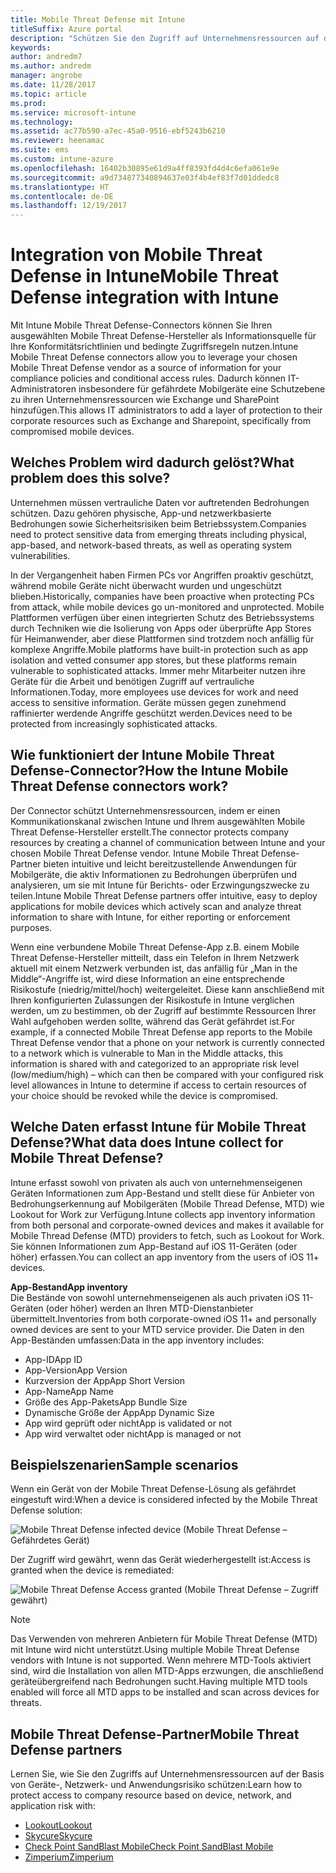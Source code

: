 ```yaml
---
title: Mobile Threat Defense mit Intune
titleSuffix: Azure portal
description: "Schützen Sie den Zugriff auf Unternehmensressourcen auf der Basis des Geräterisikos."
keywords: 
author: andredm7
ms.author: andredm
manager: angrobe
ms.date: 11/28/2017
ms.topic: article
ms.prod: 
ms.service: microsoft-intune
ms.technology: 
ms.assetid: ac77b590-a7ec-45a0-9516-ebf5243b6210
ms.reviewer: heenamac
ms.suite: ems
ms.custom: intune-azure
ms.openlocfilehash: 16402b30895e61d9a4ff8393fd4d4c6efa061e9e
ms.sourcegitcommit: a9d734877340894637e03f4b4ef83f7d01ddedc8
ms.translationtype: HT
ms.contentlocale: de-DE
ms.lasthandoff: 12/19/2017
---
```

# <a name="mobile-threat-defense-integration-with-intune"></a><span data-ttu-id="c7442-103">Integration von Mobile Threat Defense in Intune</span><span class="sxs-lookup"><span data-stu-id="c7442-103">Mobile Threat Defense integration with Intune</span></span>


<span data-ttu-id="c7442-104">Mit Intune Mobile Threat Defense-Connectors können Sie Ihren ausgewählten Mobile Threat Defense-Hersteller als Informationsquelle für Ihre Konformitätsrichtlinien und bedingte Zugriffsregeln nutzen.</span><span class="sxs-lookup"><span data-stu-id="c7442-104">Intune Mobile Threat Defense connectors allow you to leverage your chosen Mobile Threat Defense vendor as a source of information for your compliance policies and conditional access rules.</span></span> <span data-ttu-id="c7442-105">Dadurch können IT-Administratoren insbesondere für gefährdete Mobilgeräte eine Schutzebene zu ihren Unternehmensressourcen wie Exchange und SharePoint hinzufügen.</span><span class="sxs-lookup"><span data-stu-id="c7442-105">This allows IT administrators to add a layer of protection to their corporate resources such as Exchange and Sharepoint, specifically from compromised mobile devices.</span></span>

## <a name="what-problem-does-this-solve"></a><span data-ttu-id="c7442-106">Welches Problem wird dadurch gelöst?</span><span class="sxs-lookup"><span data-stu-id="c7442-106">What problem does this solve?</span></span>

<span data-ttu-id="c7442-107">Unternehmen müssen vertrauliche Daten vor auftretenden Bedrohungen schützen. Dazu gehören physische, App-und netzwerkbasierte Bedrohungen sowie Sicherheitsrisiken beim Betriebssystem.</span><span class="sxs-lookup"><span data-stu-id="c7442-107">Companies need to protect sensitive data from emerging threats including physical, app-based, and network-based threats, as well as operating system vulnerabilities.</span></span>

<span data-ttu-id="c7442-108">In der Vergangenheit haben Firmen PCs vor Angriffen proaktiv geschützt, während mobile Geräte nicht überwacht wurden und ungeschützt blieben.</span><span class="sxs-lookup"><span data-stu-id="c7442-108">Historically, companies have been proactive when protecting PCs from attack, while mobile devices go un-monitored and unprotected.</span></span> <span data-ttu-id="c7442-109">Mobile Plattformen verfügen über einen integrierten Schutz des Betriebssystems durch Techniken wie die Isolierung von Apps oder überprüfte App Stores für Heimanwender, aber diese Plattformen sind trotzdem noch anfällig für komplexe Angriffe.</span><span class="sxs-lookup"><span data-stu-id="c7442-109">Mobile platforms have built-in protection such as app isolation and vetted consumer app stores, but these platforms remain vulnerable to sophisticated attacks.</span></span> <span data-ttu-id="c7442-110">Immer mehr Mitarbeiter nutzen ihre Geräte für die Arbeit und benötigen Zugriff auf vertrauliche Informationen.</span><span class="sxs-lookup"><span data-stu-id="c7442-110">Today, more employees use devices for work and need access to sensitive information.</span></span> <span data-ttu-id="c7442-111">Geräte müssen gegen zunehmend raffinierter werdende Angriffe geschützt werden.</span><span class="sxs-lookup"><span data-stu-id="c7442-111">Devices need to be protected from increasingly sophisticated attacks.</span></span>

## <a name="how-the-intune-mobile-threat-defense-connectors-work"></a><span data-ttu-id="c7442-112">Wie funktioniert der Intune Mobile Threat Defense-Connector?</span><span class="sxs-lookup"><span data-stu-id="c7442-112">How the Intune Mobile Threat Defense connectors work?</span></span>

<span data-ttu-id="c7442-113">Der Connector schützt Unternehmensressourcen, indem er einen Kommunikationskanal zwischen Intune und Ihrem ausgewählten Mobile Threat Defense-Hersteller erstellt.</span><span class="sxs-lookup"><span data-stu-id="c7442-113">The connector protects company resources by creating a channel of communication between Intune and your chosen Mobile Threat Defense vendor.</span></span> <span data-ttu-id="c7442-114">Intune Mobile Threat Defense-Partner bieten intuitive und leicht bereitzustellende Anwendungen für Mobilgeräte, die aktiv Informationen zu Bedrohungen überprüfen und analysieren, um sie mit Intune für Berichts- oder Erzwingungszwecke zu teilen.</span><span class="sxs-lookup"><span data-stu-id="c7442-114">Intune Mobile Threat Defense partners offer intuitive, easy to deploy applications for mobile devices which actively scan and analyze threat information to share with Intune, for either reporting or enforcement purposes.</span></span> 

<span data-ttu-id="c7442-115">Wenn eine verbundene Mobile Threat Defense-App z.B. einem Mobile Threat Defense-Hersteller mitteilt, dass ein Telefon in Ihrem Netzwerk aktuell mit einem Netzwerk verbunden ist, das anfällig für „Man in the Middle“-Angriffe ist, wird diese Information an eine entsprechende Risikostufe (niedrig/mittel/hoch) weitergeleitet. Diese kann anschließend mit Ihren konfigurierten Zulassungen der Risikostufe in Intune verglichen werden, um zu bestimmen, ob der Zugriff auf bestimmte Ressourcen Ihrer Wahl aufgehoben werden sollte, während das Gerät gefährdet ist.</span><span class="sxs-lookup"><span data-stu-id="c7442-115">For example, if a connected Mobile Threat Defense app reports to the Mobile Threat Defense vendor that a phone on your network is currently connected to a network which is vulnerable to Man in the Middle attacks, this information is shared with and categorized to an appropriate risk level (low/medium/high) – which can then be compared with your configured risk level allowances in Intune to determine if access to certain resources of your choice should be revoked while the device is compromised.</span></span>

## <a name="what-data-does-intune-collect-for-mobile-threat-defense"></a><span data-ttu-id="c7442-116">Welche Daten erfasst Intune für Mobile Threat Defense?</span><span class="sxs-lookup"><span data-stu-id="c7442-116">What data does Intune collect for Mobile Threat Defense?</span></span>

<span data-ttu-id="c7442-117">Intune erfasst sowohl von privaten als auch von unternehmenseigenen Geräten Informationen zum App-Bestand und stellt diese für Anbieter von Bedrohungserkennung auf Mobilgeräten (Mobile Thread Defense, MTD) wie Lookout for Work zur Verfügung.</span><span class="sxs-lookup"><span data-stu-id="c7442-117">Intune collects app inventory information from both personal and corporate-owned devices and makes it available for Mobile Thread Defense (MTD) providers to fetch, such as Lookout for Work.</span></span> <span data-ttu-id="c7442-118">Sie können Informationen zum App-Bestand auf iOS 11-Geräten (oder höher) erfassen.</span><span class="sxs-lookup"><span data-stu-id="c7442-118">You can collect an app inventory from the users of iOS 11+ devices.</span></span>

<span data-ttu-id="c7442-119">**App-Bestand**</span><span class="sxs-lookup"><span data-stu-id="c7442-119">**App inventory**</span></span>  
<span data-ttu-id="c7442-120">Die Bestände von sowohl unternehmenseigenen als auch privaten iOS 11-Geräten (oder höher) werden an Ihren MTD-Dienstanbieter übermittelt.</span><span class="sxs-lookup"><span data-stu-id="c7442-120">Inventories from both corporate-owned iOS 11+ and personally owned devices are sent to your MTD service provider.</span></span> <span data-ttu-id="c7442-121">Die Daten in den App-Beständen umfassen:</span><span class="sxs-lookup"><span data-stu-id="c7442-121">Data in the app inventory includes:</span></span>

 - <span data-ttu-id="c7442-122">App-ID</span><span class="sxs-lookup"><span data-stu-id="c7442-122">App ID</span></span>
 - <span data-ttu-id="c7442-123">App-Version</span><span class="sxs-lookup"><span data-stu-id="c7442-123">App Version</span></span>
 - <span data-ttu-id="c7442-124">Kurzversion der App</span><span class="sxs-lookup"><span data-stu-id="c7442-124">App Short Version</span></span>
 - <span data-ttu-id="c7442-125">App-Name</span><span class="sxs-lookup"><span data-stu-id="c7442-125">App Name</span></span>
 - <span data-ttu-id="c7442-126">Größe des App-Pakets</span><span class="sxs-lookup"><span data-stu-id="c7442-126">App Bundle Size</span></span>
 - <span data-ttu-id="c7442-127">Dynamische Größe der App</span><span class="sxs-lookup"><span data-stu-id="c7442-127">App Dynamic Size</span></span>
 - <span data-ttu-id="c7442-128">App wird geprüft oder nicht</span><span class="sxs-lookup"><span data-stu-id="c7442-128">App is validated or not</span></span>
 - <span data-ttu-id="c7442-129">App wird verwaltet oder nicht</span><span class="sxs-lookup"><span data-stu-id="c7442-129">App is managed or not</span></span>

## <a name="sample-scenarios"></a><span data-ttu-id="c7442-130">Beispielszenarien</span><span class="sxs-lookup"><span data-stu-id="c7442-130">Sample scenarios</span></span>

<span data-ttu-id="c7442-131">Wenn ein Gerät von der Mobile Threat Defense-Lösung als gefährdet eingestuft wird:</span><span class="sxs-lookup"><span data-stu-id="c7442-131">When a device is considered infected by the Mobile Threat Defense solution:</span></span>

![Mobile Threat Defense infected device (Mobile Threat Defense – Gefährdetes Gerät)](./media/MTD-image-1.png)

<span data-ttu-id="c7442-133">Der Zugriff wird gewährt, wenn das Gerät wiederhergestellt ist:</span><span class="sxs-lookup"><span data-stu-id="c7442-133">Access is granted when the device is remediated:</span></span>

![Mobile Threat Defense Access granted (Mobile Threat Defense – Zugriff gewährt)](./media/MTD-image-2.png)

> [!NOTE] 
> <span data-ttu-id="c7442-135">Das Verwenden von mehreren Anbietern für Mobile Threat Defense (MTD) mit Intune wird nicht unterstützt.</span><span class="sxs-lookup"><span data-stu-id="c7442-135">Using multiple Mobile Threat Defense vendors with Intune is not supported.</span></span> <span data-ttu-id="c7442-136">Wenn mehrere MTD-Tools aktiviert sind, wird die Installation von allen MTD-Apps erzwungen, die anschließend geräteübergreifend nach Bedrohungen sucht.</span><span class="sxs-lookup"><span data-stu-id="c7442-136">Having multiple MTD tools enabled will force all MTD apps to be installed and scan across devices for threats.</span></span>

## <a name="mobile-threat-defense-partners"></a><span data-ttu-id="c7442-137">Mobile Threat Defense-Partner</span><span class="sxs-lookup"><span data-stu-id="c7442-137">Mobile Threat Defense partners</span></span>

<span data-ttu-id="c7442-138">Lernen Sie, wie Sie den Zugriffs auf Unternehmensressourcen auf der Basis von Geräte-, Netzwerk- und Anwendungsrisiko schützen:</span><span class="sxs-lookup"><span data-stu-id="c7442-138">Learn how to protect access to company resource based on device, network, and application risk with:</span></span>

- [<span data-ttu-id="c7442-139">Lookout</span><span class="sxs-lookup"><span data-stu-id="c7442-139">Lookout</span></span>](lookout-mobile-threat-defense-connector.md)
- [<span data-ttu-id="c7442-140">Skycure</span><span class="sxs-lookup"><span data-stu-id="c7442-140">Skycure</span></span>](skycure-mobile-threat-defense-connector.md)
- [<span data-ttu-id="c7442-141">Check Point SandBlast Mobile</span><span class="sxs-lookup"><span data-stu-id="c7442-141">Check Point SandBlast Mobile</span></span>](checkpoint-sandblast-mobile-mobile-threat-defense-connector.md)
- [<span data-ttu-id="c7442-142">Zimperium</span><span class="sxs-lookup"><span data-stu-id="c7442-142">Zimperium</span></span>](zimperium-mobile-threat-defense-connector.md)
